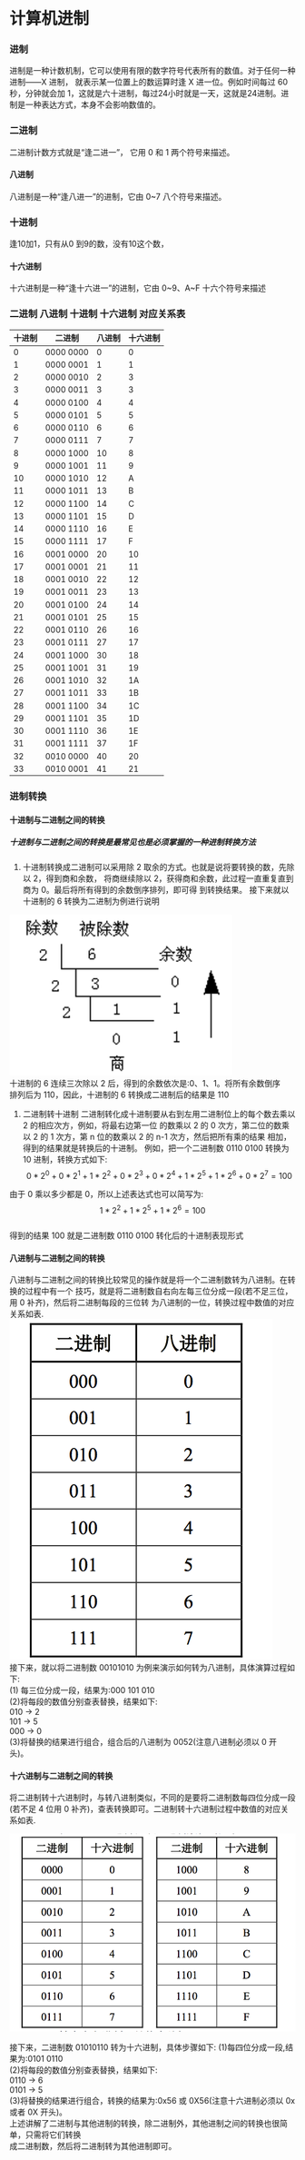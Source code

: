 # 计算机进制

### 进制

进制是一种计数机制，它可以使用有限的数字符号代表所有的数值。对于任何一种进制——X 进制， 就表示某一位置上的数运算时逢 X 进一位。例如时间每过 60 秒，分钟就会加 1，这就是六十进制，每过24小时就是一天，这就是24进制。进制是一种表达方式，本身不会影响数值的。

### 二进制

二进制计数方式就是“逢二进一”， 它用 0 和 1 两个符号来描述。

#### 八进制

八进制是一种“逢八进一”的进制，它由 0~7 八个符号来描述。

### 十进制

逢10加1，只有从0 到9的数，没有10这个数，

#### 十六进制

十六进制是一种“逢十六进一”的进制，它由 0~9、A~F 十六个符号来描述

### 二进制 八进制 十进制 十六进制 对应关系表

| 十进制 | 二进制 | 八进制 | 十六进制 |
| --- | --- | --- | --- |
| 0 | 0000 0000 | 0 | 0 |
| 1 | 0000 0001 | 1 | 1 |
| 2 | 0000 0010 | 2 | 3 |
| 3 | 0000 0011 | 3 | 3 |
| 4 | 0000 0100 | 4 | 4 |
| 5 | 0000 0101 | 5 | 5 |
| 6 | 0000 0110 | 6 | 6 |
| 7 | 0000 0111 | 7 | 7 |
| 8 | 0000 1000 | 10 | 8 |
| 9 | 0000 1001 | 11 | 9 |
| 10 | 0000 1010 | 12 | A |
| 11 | 0000 1011 | 13 | B |
| 12 | 0000 1100 | 14 | C |
| 13 | 0000 1101 | 15 | D |
| 14 | 0000 1110 | 16 | E |
| 15 | 0000 1111 | 17 | F |
| 16 | 0001 0000 | 20 | 10 |
| 17 | 0001 0001 | 21 | 11 |
| 18 | 0001 0010 | 22 | 12 |
| 19 | 0001 0011 | 23 | 13 |
| 20 | 0001 0100 | 24 | 14 |
| 21 | 0001 0101 | 25 | 15 |
| 22 | 0001 0110 | 26 | 16 |
| 23 | 0001 0111 | 27 | 17 |
| 24 | 0001 1000 | 30 | 18 |
| 25 | 0001 1001 | 31 | 19 |
| 26 | 0001 1010 | 32 | 1A |
| 27 | 0001 1011 | 33 | 1B |
| 28 | 0001 1100 | 34 | 1C |
| 29 | 0001 1101 | 35 | 1D |
| 30 | 0001 1110 | 36 | 1E |
| 31 | 0001 1111 | 37 | 1F |
| 32 | 0010 0000 | 40 | 20 |
| 33 | 0010 0001 | 41 | 21 |

### 进制转换

#### 十进制与二进制之间的转换

##### 十进制与二进制之间的转换是最常见也是必须掌握的一种进制转换方法

1. 十进制转换成二进制可以采用除 2 取余的方式。也就是说将要转换的数，先除以 2，得到商和余数， 将商继续除以 2，获得商和余数，此过程一直重复直到商为 0。最后将所有得到的余数倒序排列，即可得 到转换结果。
   接下来就以十进制的 6 转换为二进制为例进行说明

![](/CC++/C语言/images/conversion10t2.png)  
十进制的 6 连续三次除以 2 后，得到的余数依次是:0、1、1。将所有余数倒序  
排列后为 110，因此，十进制的 6 转换成二进制后的结果是 110

1. 二进制转十进制
   二进制转化成十进制要从右到左用二进制位上的每个数去乘以 2 的相应次方，例如，将最右边第一位 的数乘以 2 的 0 次方，第二位的数乘以 2 的 1 次方，第 n 位的数乘以 2 的 n-1 次方，然后把所有乘的结果 相加，得到的结果就是转换后的十进制。
   例如，把一个二进制数 0110 0100 转换为 10 进制，转换方式如下:
   $$0 * 2^0 + 0 * 2^1 + 1 * 2^2 + 0 * 2^3 + 0 * 2^4 + 1 * 2^5 + 1 * 2^6+ 0 * 2^7 = 100$$

由于 0 乘以多少都是 0，所以上述表达式也可以简写为:  
$$1 * 2^2 + 1 * 2^5 + 1 * 2^6 = 100$$  
得到的结果 100 就是二进制数 0110 0100 转化后的十进制表现形式

#### 八进制与二进制之间的转换

八进制与二进制之间的转换比较常见的操作就是将一个二进制数转为八进制。在转换的过程中有一个 技巧，就是将二进制数自右向左每三位分成一段\(若不足三位，用 0 补齐\)，然后将二进制每段的三位转 为八进制的一位，转换过程中数值的对应关系如表.  
![](/CC++/C语言/images/conversion8t2.png)  
接下来，就以将二进制数 00101010 为例来演示如何转为八进制，具体演算过程如下:  
\(1\) 每三位分成一段，结果为:000 101 010  
\(2\)将每段的数值分别查表替换，结果如下:  
010 -&gt; 2  
101 -&gt; 5  
000 -&gt; 0  
\(3\)将替换的结果进行组合，组合后的八进制为 0052\(注意八进制必须以 0 开头\)。

#### 十六进制与二进制之间的转换

将二进制转十六进制时，与转八进制类似，不同的是要将二进制数每四位分成一段\(若不足 4 位用 0 补齐\)，查表转换即可。二进制转十六进制过程中数值的对应关系如表.

![](/CC++/C语言/images/conversion16t2.png)

接下来，二进制数 01010110 转为十六进制，具体步骤如下: \(1\)每四位分成一段,结果为:0101 0110  
\(2\)将每段的数值分别查表替换，结果如下:  
0110 -&gt; 6  
0101 -&gt; 5  
\(3\)将替换的结果进行组合，转换的结果为:0x56 或 0X56\(注意十六进制必须以 0x 或者 0X 开头\)。  
 上述讲解了二进制与其他进制的转换，除二进制外，其他进制之间的转换也很简单，只需将它们转换  
成二进制数，然后将二进制转为其他进制即可。

